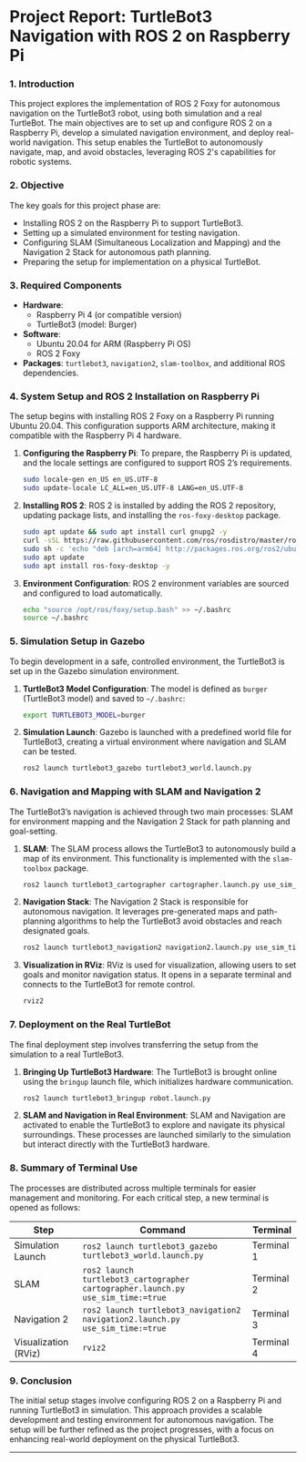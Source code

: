 # Project Report: TurtleBot3 Navigation with ROS 2 on Raspberry Pi

### 1. Introduction
This project explores the implementation of ROS 2 Foxy for autonomous navigation on the TurtleBot3 robot, using both simulation and a real TurtleBot. The main objectives are to set up and configure ROS 2 on a Raspberry Pi, develop a simulated navigation environment, and deploy real-world navigation. This setup enables the TurtleBot to autonomously navigate, map, and avoid obstacles, leveraging ROS 2's capabilities for robotic systems.

### 2. Objective
The key goals for this project phase are:
- Installing ROS 2 on the Raspberry Pi to support TurtleBot3.
- Setting up a simulated environment for testing navigation.
- Configuring SLAM (Simultaneous Localization and Mapping) and the Navigation 2 Stack for autonomous path planning.
- Preparing the setup for implementation on a physical TurtleBot.

### 3. Required Components
   - **Hardware**: 
     - Raspberry Pi 4 (or compatible version)
     - TurtleBot3 (model: Burger)
   - **Software**: 
     - Ubuntu 20.04 for ARM (Raspberry Pi OS)
     - ROS 2 Foxy
   - **Packages**: `turtlebot3`, `navigation2`, `slam-toolbox`, and additional ROS dependencies.

### 4. System Setup and ROS 2 Installation on Raspberry Pi
The setup begins with installing ROS 2 Foxy on a Raspberry Pi running Ubuntu 20.04. This configuration supports ARM architecture, making it compatible with the Raspberry Pi 4 hardware.

1. **Configuring the Raspberry Pi**: To prepare, the Raspberry Pi is updated, and the locale settings are configured to support ROS 2’s requirements.
   ```bash
   sudo locale-gen en_US en_US.UTF-8
   sudo update-locale LC_ALL=en_US.UTF-8 LANG=en_US.UTF-8
   ```
   
2. **Installing ROS 2**: ROS 2 is installed by adding the ROS 2 repository, updating package lists, and installing the `ros-foxy-desktop` package.
   ```bash
   sudo apt update && sudo apt install curl gnupg2 -y
   curl -sSL https://raw.githubusercontent.com/ros/rosdistro/master/ros.asc | sudo apt-key add -
   sudo sh -c 'echo "deb [arch=arm64] http://packages.ros.org/ros2/ubuntu $(lsb_release -cs) main" > /etc/apt/sources.list.d/ros2-latest.list'
   sudo apt update
   sudo apt install ros-foxy-desktop -y
   ```
   
3. **Environment Configuration**: ROS 2 environment variables are sourced and configured to load automatically.
   ```bash
   echo "source /opt/ros/foxy/setup.bash" >> ~/.bashrc
   source ~/.bashrc
   ```

### 5. Simulation Setup in Gazebo
To begin development in a safe, controlled environment, the TurtleBot3 is set up in the Gazebo simulation environment.

1. **TurtleBot3 Model Configuration**: The model is defined as `burger` (TurtleBot3 model) and saved to `~/.bashrc`:
   ```bash
   export TURTLEBOT3_MODEL=burger
   ```
2. **Simulation Launch**: Gazebo is launched with a predefined world file for TurtleBot3, creating a virtual environment where navigation and SLAM can be tested.
   ```bash
   ros2 launch turtlebot3_gazebo turtlebot3_world.launch.py
   ```

### 6. Navigation and Mapping with SLAM and Navigation 2
The TurtleBot3’s navigation is achieved through two main processes: SLAM for environment mapping and the Navigation 2 Stack for path planning and goal-setting.

1. **SLAM**: The SLAM process allows the TurtleBot3 to autonomously build a map of its environment. This functionality is implemented with the `slam-toolbox` package.
   ```bash
   ros2 launch turtlebot3_cartographer cartographer.launch.py use_sim_time:=true
   ```
   
2. **Navigation Stack**: The Navigation 2 Stack is responsible for autonomous navigation. It leverages pre-generated maps and path-planning algorithms to help the TurtleBot3 avoid obstacles and reach designated goals.
   ```bash
   ros2 launch turtlebot3_navigation2 navigation2.launch.py use_sim_time:=true
   ```

3. **Visualization in RViz**: RViz is used for visualization, allowing users to set goals and monitor navigation status. It opens in a separate terminal and connects to the TurtleBot3 for remote control.
   ```bash
   rviz2
   ```

### 7. Deployment on the Real TurtleBot
The final deployment step involves transferring the setup from the simulation to a real TurtleBot3. 

1. **Bringing Up TurtleBot3 Hardware**: The TurtleBot3 is brought online using the `bringup` launch file, which initializes hardware communication.
   ```bash
   ros2 launch turtlebot3_bringup robot.launch.py
   ```
2. **SLAM and Navigation in Real Environment**: SLAM and Navigation are activated to enable the TurtleBot3 to explore and navigate its physical surroundings. These processes are launched similarly to the simulation but interact directly with the TurtleBot3 hardware.

### 8. Summary of Terminal Use
The processes are distributed across multiple terminals for easier management and monitoring. For each critical step, a new terminal is opened as follows:

| Step | Command | Terminal |
|------|---------|----------|
| Simulation Launch | `ros2 launch turtlebot3_gazebo turtlebot3_world.launch.py` | Terminal 1 |
| SLAM | `ros2 launch turtlebot3_cartographer cartographer.launch.py use_sim_time:=true` | Terminal 2 |
| Navigation 2 | `ros2 launch turtlebot3_navigation2 navigation2.launch.py use_sim_time:=true` | Terminal 3 |
| Visualization (RViz) | `rviz2` | Terminal 4 |

### 9. Conclusion
The initial setup stages involve configuring ROS 2 on a Raspberry Pi and running TurtleBot3 in simulation. This approach provides a scalable development and testing environment for autonomous navigation. The setup will be further refined as the project progresses, with a focus on enhancing real-world deployment on the physical TurtleBot3.

--- 
